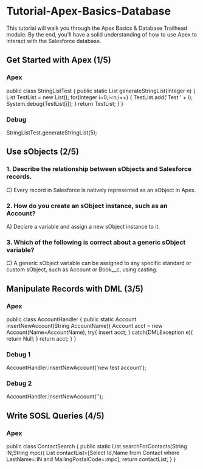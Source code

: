 # Tutorial-Apex-Basics-Database
This tutorial will walk you through the Apex Basics & Database Trailhead module. By the end, you'll have a solid understanding of how to use Apex to interact with the Salesforce database.

## Get Started with Apex (1/5)

### Apex
public class StringListTest {
    public static List<String> generateStringList(Integer n) {
        List<String> TestList = new List<String>();
        for(Integer i=0;i<n;i++) {
            TestList.add('Test ' + i);
            System.debug(TestList[i]);
        }
    return TestList;
    }
}

### Debug
StringListTest.generateStringList(5);

## Use sObjects (2/5)

### 1. Describe the relationship between sObjects and Salesforce records.
C) Every record in Salesforce is natively represented as an sObject in Apex.

### 2. How do you create an sObject instance, such as an Account?
A) Declare a variable and assign a new sObject instance to it.

### 3. Which of the following is correct about a generic sObject variable?
C) A generic sObject variable can be assigned to any specific standard or custom sObject, such as Account or Book__c, using casting.

## Manipulate Records with DML (3/5)

### Apex
public class AccountHandler {
   public static Account insertNewAccount(String AccountName){
        Account acct = new Account(Name=AccountName);
        try{
            insert acct;
        }
        catch(DMLException e){
            return Null;
        }
        return acct;
	}
}

### Debug 1
AccountHandler.insertNewAccount('new test account');

### Debug 2
AccountHandler.insertNewAccount('');

## Write SOSL Queries (4/5)

### Apex

public class ContactSearch {
    public static List<Contact> searchForContacts(String lN,String mpc){
        List<Contact> contactList=[Select Id,Name from Contact where
                                  LastName=:lN and MailingPostalCode=:mpc];
        return contactList;
    }
}





